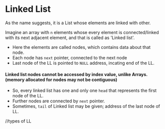 # Linked List

As the name suggests, it is a List whose elements are linked with other.

Imagine an array with `n` elements whose every element is connected/linked with its next adjacent element, and that is called as 'Linked list'.
- Here the elements are called nodes, which contains data about that node.
- Each node has `next` pointer, connected to the next node
- Last node of the LL is pointed to `NULL` address, incating end of the LL.

#### Linked list nodes cannot be accessed by index value, unlike Arrays. (memory allocated for nodes may not be contiguous)

- So, every linked list has one and only one `head` that represents the first node of the LL.
- Further nodes are connected by `next` pointer.
- Sometimes, `tail` of Linked list may be given; address of the last node of LL.

//types of LL